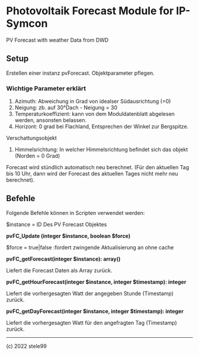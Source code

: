 # Photovoltaik Forecast Module for IP-Symcon
PV Forecast with weather Data from DWD


## Setup
Erstellen einer instanz pvForecast.
Objektparameter pflegen.

### Wichtige Parameter erklärt
1. Azimuth: Abweichung in Grad von idealser Südausrichtung (=0)
2. Neigung: zb. auf 30°Dach - Neigung = 30
3. Temperaturkoeffizient: kann von dem Moduldatenblatt abgelesen werden, ansonsten belassen.
4. Horizont: 0 grad bei Flachland, Entsprechen der Winkel zur Bergspitze.

Verschattungsobjekt
1. Himmelsrichtung: In welcher Himmelsrichtung befindet sich das objekt (Norden = 0 Grad)



Forecast wird stündlich automatisch neu berechnet. (Für den aktuellen Tag bis 10 Uhr, dann wird der Forecast des aktuellen Tages nicht mehr neu berechnet).

## Befehle
Folgende Befehle können in Scripten verwendet werden:

$instance = ID Des PV Forecast Objektes


**pvFC_Update (integer $instance, boolean $force)**

$force = true|false :fordert zwingende Aktualisierung an ohne cache
  
  
**pvFC_getForecast(integer $instance): array()**

Liefert die Forecast Daten als Array zurück.


**pvFC_getHourForecast(integer $instance, integer $timestamp): integer**

Liefert die vorhergesagten Watt der angegeben Stunde (Timestamp) zurück.


**pvFC_getDayForecast(integer $instance, integer $timestamp): integer**

Liefert die vorhergesagten Watt für den angefragten Tag (Timestamp) zurück.


___
(c) 2022 stele99

